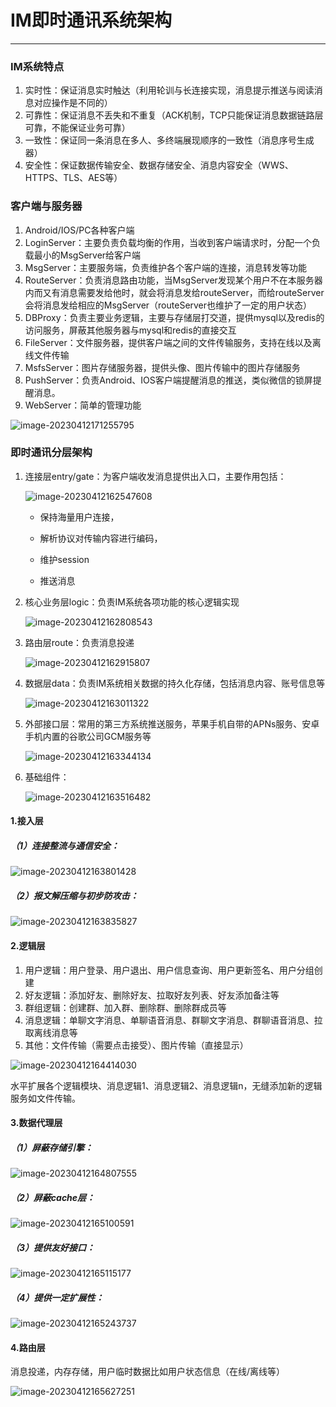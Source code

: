 # IM即时通讯系统架构
---

### IM系统特点

1. 实时性：保证消息实时触达（利用轮训与长连接实现，消息提示推送与阅读消息对应操作是不同的）
2. 可靠性：保证消息不丢失和不重复（ACK机制，TCP只能保证消息数据链路层可靠，不能保证业务可靠）
3. 一致性：保证同一条消息在多人、多终端展现顺序的一致性（消息序号生成器）
4. 安全性：保证数据传输安全、数据存储安全、消息内容安全（WWS、HTTPS、TLS、AES等）

### 客户端与服务器

1. Android/IOS/PC各种客户端
2. LoginServer：主要负责负载均衡的作用，当收到客户端请求时，分配一个负载最小的MsgServer给客户端
3. MsgServer：主要服务端，负责维护各个客户端的连接，消息转发等功能
4. RouteServer：负责消息路由功能，当MsgServer发现某个用户不在本服务器内而又有消息需要发给他时，就会将消息发给routeServer，而给routeServer会将消息发给相应的MsgServer（routeServer也维护了一定的用户状态）
5. DBProxy：负责主要业务逻辑，主要与存储层打交道，提供mysql以及redis的访问服务，屏蔽其他服务器与mysql和redis的直接交互
6. FileServer：文件服务器，提供客户端之间的文件传输服务，支持在线以及离线文件传输
7. MsfsServer：图片存储服务器，提供头像、图片传输中的图片存储服务
8. PushServer：负责Android、IOS客户端提醒消息的推送，类似微信的锁屏提醒消息。
9. WebServer：简单的管理功能

![image-20230412171255795](assets/img/image-20230412171255795.png)

### 即时通讯分层架构

1. 连接层entry/gate：为客户端收发消息提供出入口，主要作用包括：

    ![image-20230412162547608](assets/img/image-20230412162547608.png)

    - 保持海量用户连接，

    - 解析协议对传输内容进行编码，

    - 维护session

    - 推送消息

2. 核心业务层logic：负责IM系统各项功能的核心逻辑实现

    ![image-20230412162808543](assets/img/image-20230412162808543.png)

3. 路由层route：负责消息投递

    ![image-20230412162915807](assets/img/image-20230412162915807.png)

4. 数据层data：负责IM系统相关数据的持久化存储，包括消息内容、账号信息等

    ![image-20230412163011322](assets/img/image-20230412163011322.png)

5. 外部接口层：常用的第三方系统推送服务，苹果手机自带的APNs服务、安卓手机内置的谷歌公司GCM服务等

    ![image-20230412163344134](assets/img/image-20230412163344134.png)

6. 基础组件：

    ![image-20230412163516482](assets/img/image-20230412163516482.png)

#### 1.接入层

##### （1）连接整流与通信安全：

![image-20230412163801428](assets/img/image-20230412163801428.png)

##### （2）报文解压缩与初步防攻击：

![image-20230412163835827](assets/img/image-20230412163835827.png)

#### 2.逻辑层

1. 用户逻辑：用户登录、用户退出、用户信息查询、用户更新签名、用户分组创建
2. 好友逻辑：添加好友、删除好友、拉取好友列表、好友添加备注等
3. 群组逻辑：创建群、加入群、删除群、删除群成员等
4. 消息逻辑：单聊文字消息、单聊语音消息、群聊文字消息、群聊语音消息、拉取离线消息等
5. 其他：文件传输（需要点击接受）、图片传输（直接显示）

![image-20230412164414030](assets/img/image-20230412164414030.png)

水平扩展各个逻辑模块、消息逻辑1、消息逻辑2、消息逻辑n，无缝添加新的逻辑服务如文件传输。

#### 3.数据代理层

##### （1）屏蔽存储引擎：

![image-20230412164807555](assets/img/image-20230412164807555.png)

##### （2）屏蔽cache层：

![image-20230412165100591](assets/img/image-20230412165100591.png)

##### （3）提供友好接口：

![image-20230412165115177](assets/img/image-20230412165115177.png)

##### （4）提供一定扩展性：

![image-20230412165243737](assets/img/image-20230412165243737.png)

#### 4.路由层

消息投递，内存存储，用户临时数据比如用户状态信息（在线/离线等）

![image-20230412165627251](assets/img/image-20230412165627251.png)



























